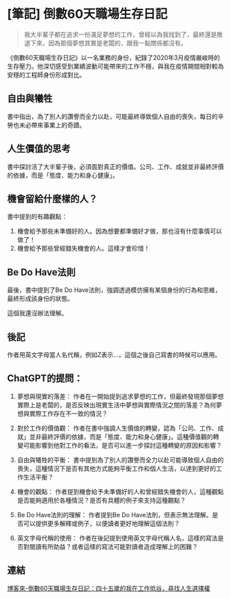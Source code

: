 # [筆記] 倒數60天職場生存日記



> 我大半輩子都在追求一份滿足夢想的工作，曾經以為我找到了，最終還是敗退下來，因為那個夢想其實是老闆的，跟我一點關係都沒有。
<!--more-->


《倒數60天職場生存日記》以一名業務的身份，紀錄了2020年3月疫情嚴峻時的生存壓力。他深切感受到業績波動可能帶來的工作不穩，與我在疫情期間相對較為安穩的工程師身份形成對比。

## 自由與犧牲
書中指出，為了別人的讚譽而全力以赴，可能最終導致個人自由的喪失，每日的辛勞也未必帶來事業上的奇蹟。

## 人生價值的思考
書中探討活了大半輩子後，必須面對真正的價值。公司、工作、成就並非最終評價的依據，而是「態度、能力和身心健康」。

## 機會留給什麼樣的人？
書中提到的有趣觀點：
1. 機會給予那些未準備好的人。因為想要都準備好才做，那也沒有什麼事情可以做了！
2. 機會給予那些曾經錯失機會的人。這樣才會珍惜！

## Be Do Have法則
最後，書中提到了Be Do Have法則，強調透過模仿擁有某個身份的行為和思維，最終形成該身份的狀態。


這個我還沒辦法理解。

## 後記
作者用英文字母當人名代稱，例如Z表示…，這個之後自己寫書的時候可以應用。


## ChatGPT的提問：
1. 夢想與現實的落差：
作者在一開始提到追求夢想的工作，但最終發現那個夢想實際上是老闆的，是否反映出現實生活中夢想與實際情況之間的落差？為何夢想與實際工作存在不一致的情況？

2. 對於工作的價值觀：
作者在書中強調人生價值的轉變，認為「公司、工作、成就」並非最終評價的依據，而是「態度、能力和身心健康」。這種價值觀的轉變可能影響到他對工作的看法，是否可以進一步探討這種轉變的原因和影響？

3. 自由與犧牲的平衡：
書中提到為了別人的讚譽而全力以赴可能導致個人自由的喪失，這種情況下是否有其他方式能夠平衡工作和個人生活，以達到更好的工作生活平衡？

4. 機會的觀點：
作者提到機會給予未準備好的人和曾經錯失機會的人，這種觀點是否能夠適用於各種情況？是否有具體的例子來支持這種觀點？

5. Be Do Have法則的理解：
作者提到Be Do Have法則，但表示無法理解。是否可以提供更多解釋或例子，以便讀者更好地理解這個法則？

6. 英文字母代稱的使用：
作者在後記提到使用英文字母代稱人名，這樣的寫法是否對閱讀有所助益？或者這樣的寫法可能對讀者造成理解上的困難？



## 連結
[博客來-倒數60天職場生存日記：四十五歲的我在工作低谷，尋找人生選擇權](https://www.books.com.tw/products/0010884976)
